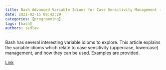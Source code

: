 ```yaml
---
title: Bash Advanced Variable Idioms for Case Sensitivity Management - LinuxConfig.org
date: 2021-02-15 08:42:29
categories: [programming]
tags: [bash]
authors: sedlav
---
```


Bash has several interesting variable idioms to explore. This article explains the variable idioms which relate to case sensitivity (uppercase, lowercase) management, and how they can be used. Examples are provided.

[Link](https://linuxconfig.org/bash-advanced-variable-idioms-for-case-sensitivity-management)
